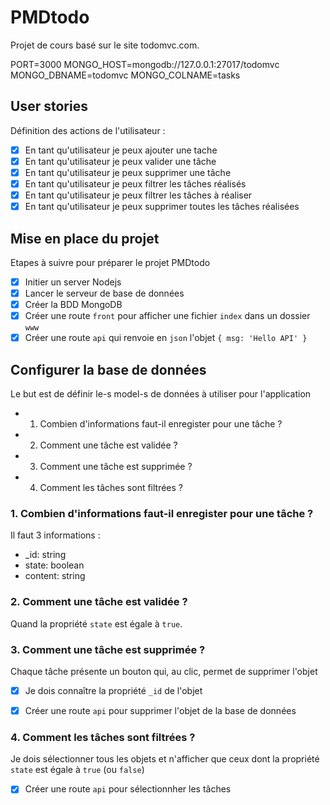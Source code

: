 # PMDtodo
Projet de cours basé sur le site todomvc.com.

PORT=3000
MONGO_HOST=mongodb://127.0.0.1:27017/todomvc
MONGO_DBNAME=todomvc
MONGO_COLNAME=tasks

## User stories
Définition des actions de l'utilisateur :
- [x] En tant qu'utilisateur je peux ajouter une tache
- [x] En tant qu'utilisateur je peux valider une tâche
- [x] En tant qu'utilisateur je peux supprimer une tâche
- [x] En tant qu'utilisateur je peux filtrer les tâches réalisés
- [x] En tant qu'utilisateur je peux filtrer les tâches à réaliser
- [x] En tant qu'utilisateur je peux supprimer toutes les tâches réalisées

## Mise en place du projet
Etapes à suivre pour préparer le projet PMDtodo
- [x] Initier un server Nodejs
- [x] Lancer le serveur de base de données
- [x] Créer la BDD MongoDB 
- [x] Créer une route `front` pour afficher une fichier `index` dans un dossier `www`
- [x] Créer une route `api` qui renvoie en `json` l'objet `{ msg: 'Hello API' }`

## Configurer la base de données
Le but est de définir le-s model-s de données à utiliser pour l'application
- 1. Combien d'informations faut-il enregister pour une tâche ?
- 2. Comment une tâche est validée ?
- 3. Comment une tâche est supprimée ?
- 4. Comment les tâches sont filtrées ?


### 1. Combien d'informations faut-il enregister pour une tâche ?
Il faut 3 informations :
- _id: string
- state: boolean
- content: string


### 2. Comment une tâche est validée ?
Quand la propriété `state` est égale à `true`.


### 3. Comment une tâche est supprimée ?
Chaque tâche présente un bouton qui, au clic, permet de supprimer l'objet
- [x] Je dois connaître la propriété `_id` de l'objet
- [x] Créer une route `api` pour supprimer l'objet de la base de données


### 4. Comment les tâches sont filtrées ?
Je dois sélectionner tous les objets et n'afficher que ceux dont la propriété `state` est égale à `true` (ou `false`)
- [x] Créer une route `api` pour sélectionnher les tâches